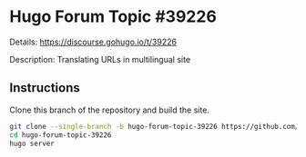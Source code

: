 # Hugo Forum Topic #39226

Details: <https://discourse.gohugo.io/t/39226>

Description: Translating URLs in multilingual site

## Instructions

Clone this branch of the repository and build the site.

```bash
git clone --single-branch -b hugo-forum-topic-39226 https://github.com/jmooring/hugo-testing hugo-forum-topic-39226
cd hugo-forum-topic-39226
hugo server
```
